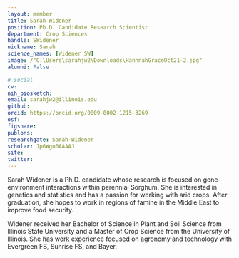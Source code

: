 ```yaml
---
layout: member
title: Sarah Widener
position: Ph.D. Candidate Research Scientist
department: Crop Sciences
handle: SWidener
nickname: Sarah
science_names: [Widener SW]
image: /"C:\Users\sarahjw2\Downloads\HannnahGraceOct21-2.jpg"
alumni: False

# social
cv:
nih_biosketch:
email: sarahjw2@illinois.edu
github: 
orcid: https://orcid.org/0009-0002-1215-3269
osf: 
figshare:
publons:
researchgate: Sarah-Widener
scholar: Jp6Wgo0AAAAJ
site:
twitter:
---
```


Sarah Widener is a Ph.D. candidate whose research is focused on gene-environment interactions within perennial Sorghum. She is interested in genetics and statistics and has a passion for working with arid crops. After graduation, she hopes to work in regions of famine in the Middle East to improve food security.

Widener received her Bachelor of Science in Plant and Soil Science from Illinois State University and a Master of Crop Science from the University of Illinois. She has work experience focused on agronomy and technology with Evergreen FS, Sunrise FS, and Bayer.
